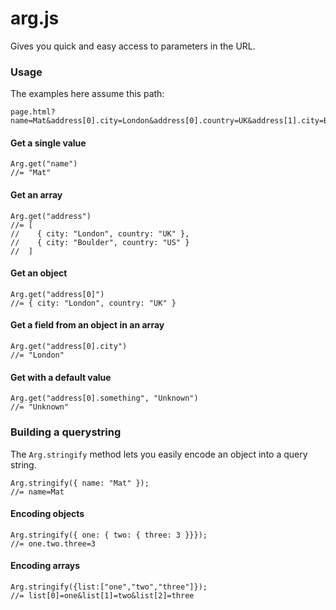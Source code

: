 # arg.js

Gives you quick and easy access to parameters in the URL.

### Usage

The examples here assume this path:

    page.html?name=Mat&address[0].city=London&address[0].country=UK&address[1].city=Boulder&address[1].country=US

#### Get a single value

    Arg.get("name")
    //= "Mat"

#### Get an array

    Arg.get("address")
    //= [
    //    { city: "London", country: "UK" },
    //    { city: "Boulder", country: "US" }
    //  ]

#### Get an object

    Arg.get("address[0]")
    //= { city: "London", country: "UK" }

#### Get a field from an object in an array

    Arg.get("address[0].city")
    //= "London"

#### Get with a default value

    Arg.get("address[0].something", "Unknown")
    //= "Unknown"

### Building a querystring

The `Arg.stringify` method lets you easily encode an object into a query string.

    Arg.stringify({ name: "Mat" });
    //= name=Mat

#### Encoding objects

    Arg.stringify({ one: { two: { three: 3 }}});
    //= one.two.three=3

#### Encoding arrays

    Arg.stringify({list:["one","two","three"]});
    //= list[0]=one&list[1]=two&list[2]=three
